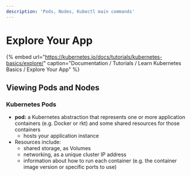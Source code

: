 ```yaml
---
description: 'Pods, Nodes, Kubectl main commands'
---
```


# Explore Your App

{% embed url="https://kubernetes.io/docs/tutorials/kubernetes-basics/explore/" caption="Documentation / Tutorials / Learn Kubernetes Basics / Explore Your App" %}

## Viewing Pods and Nodes

### Kubernetes Pods

* **pod:** a Kubernetes abstraction that represents one or more application containers \(e.g. Docker or rkt\) and some shared resources for those containers
  * hosts your application instance
* Resources include:
  * shared storage, as Volumes
  * networking, as a unique cluster IP address
  * information about how to run each container \(e.g. the container image version or specific ports to use\)



